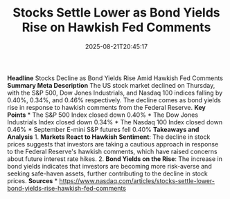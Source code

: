 ﻿---
title: "Stocks Settle Lower as Bond Yields Rise on Hawkish Fed Comments"
date: "2025-08-21T20:45:17"
category: "Markets"
summary: ""
slug: "stocks settle lower as bond yields rise on hawkish fed comme"
source_urls:
  - "https://www.nasdaq.com/articles/stocks-settle-lower-bond-yields-rise-hawkish-fed-comments"
seo:
  title: "Stocks Settle Lower as Bond Yields Rise on Hawkish Fed Comments | Hash n Hedge"
  description: ""
  keywords: ["news", "markets", "brief"]
---
**Headline** Stocks Decline as Bond Yields Rise Amid Hawkish Fed Comments  **Summary Meta Description** The US stock market declined on Thursday, with the S&P 500, Dow Jones Industrials, and Nasdaq 100 indices falling by 0.40%, 0.34%, and 0.46% respectively. The decline comes as bond yields rise in response to hawkish comments from the Federal Reserve.  **Key Points**  * The S&P 500 Index closed down 0.40% * The Dow Jones Industrials Index closed down 0.34% * The Nasdaq 100 Index closed down 0.46% * September E-mini S&P futures fell 0.40%  **Takeaways and Analysis**  1. **Markets React to Hawkish Sentiment**: The decline in stock prices suggests that investors are taking a cautious approach in response to the Federal Reserve's hawkish comments, which have raised concerns about future interest rate hikes. 2. **Bond Yields on the Rise**: The increase in bond yields indicates that investors are becoming more risk-averse and seeking safe-haven assets, further contributing to the decline in stock prices.  **Sources** * https://www.nasdaq.com/articles/stocks-settle-lower-bond-yields-rise-hawkish-fed-comments 
